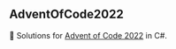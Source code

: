 ## AdventOfCode2022

:christmas_tree: Solutions for [Advent of Code 2022](https://adventofcode.com/2022) in C#.
